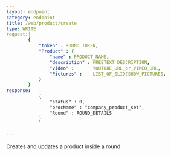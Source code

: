 ```yaml
---
layout: endpoint
category: endpoint
title: /web/product/create
type: WRITE
request:|
        {
            "token" : ROUND_TOKEN,
            "Product" : {
                "name" : PRODUCT_NAME,
                "description" : FREETEXT_DESCRIPTION,
                "video" :       YOUTUBE_URL_or_VIMEO_URL,
                "Pictures" :    LIST_OF_SLIDESHOW_PICTURES,
            }
        }
response:   |
            {
                "status" : 0,
                "procName" : "company_product_set",
                "Round" : ROUND_DETAILS
            }


---
```


Creates and updates a product inside a round.